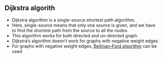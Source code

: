 ## Dijkstra algorith
* Dijkstra algorithm is a single-source shortest path algorithm.
* Here, single-source means that only one source is given, and we have to find the shortest path from the source to all the nodes.
* This algorithm works for both directed and un-directed graph.
* Dijkstra’s algorithm doesn’t work for graphs with negative weight edges.
* For graphs with negative weight edges, [Bellman–Ford algorithm](https://github.com/mandanshubham/PrepZone/tree/main/Graph/Bellman%20Ford%20Algorithm) can be used
